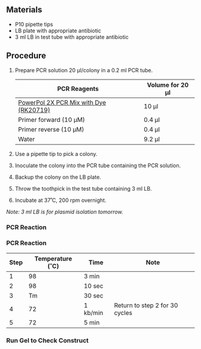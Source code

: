 ## **Materials**

* P10 pipette tips
* LB plate with appropriate antibiotic
* 3 ml LB in test tube with appropriate antibiotic

## **Procedure**
1. Prepare PCR solution 20 μl/colony in a 0.2 ml PCR tube.

    | PCR Reagents | Volume for 20 μl |
    | --- | --- |
    | [PowerPol 2X PCR Mix with Dye (RK20719)](https://abclonal.com/molecular-biology/PowerPol2XPCRMixwithDye/RK20719) | 10 µl |
    | Primer forward (10 μM) | 0.4 µl |
    | Primer reverse (10 μM) | 0.4 µl |
    | Water | 9.2 µl |

2. Use a pipette tip to pick a colony.
3. Inoculate the colony into the PCR tube containing the PCR solution.
4. Backup the colony on the LB plate.
5. Throw the toothpick in the test tube containing 3 ml LB.
6. Incubate at 37˚C, 200 rpm overnight.

*Note: 3 ml LB is for plasmid isolation tomorrow.*

### PCR Reaction

### PCR Reaction

| Step | Temperature (˚C) | Time | Note |
| --- | --- | --- | --- |
| 1 | 98 | 3 min | |
| 2 | 98 | 10 sec | |
| 3 | Tm | 30 sec | |
| 4 | 72 | 1 kb/min | Return to step 2 for 30 cycles |
| 5 | 72 | 5 min | |

### Run Gel to Check Construct
